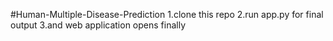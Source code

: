 #Human-Multiple-Disease-Prediction
1.clone this repo 
2.run app.py for final output
3.and web application opens finally
